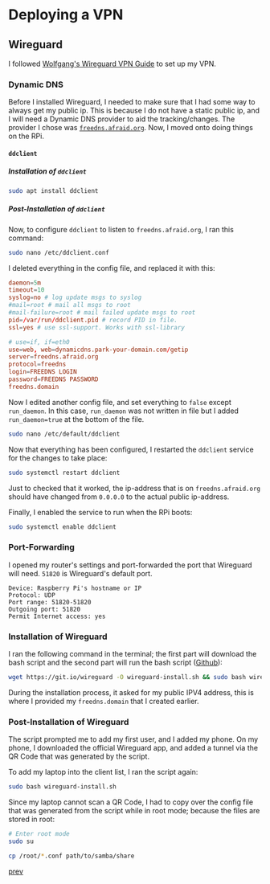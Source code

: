 # Deploying a VPN

## Wireguard

I followed [Wolfgang's Wireguard VPN Guide](https://notthebe.ee/blog/set-up-your-own-vpn-on-raspberry-pi/#template) to set up my VPN.

### Dynamic DNS

Before I installed Wireguard, I needed to make sure that I had some way to always get my public ip. This is because I do not have a static public ip, and I will need a Dynamic DNS provider to aid the tracking/changes. The provider I chose was [`freedns.afraid.org`](https://freedns.afraid.org/). Now, I moved onto doing things on the RPi.

#### `ddclient`

##### Installation of `ddclient`

``` bash
sudo apt install ddclient
```

##### Post-Installation of `ddclient`

Now, to configure `ddclient` to listen to `freedns.afraid.org`, I ran this command:

``` bash
sudo nano /etc/ddclient.conf
```

I deleted everything in the config file, and replaced it with this:

``` conf
daemon=5m
timeout=10
syslog=no # log update msgs to syslog
#mail=root # mail all msgs to root
#mail-failure=root # mail failed update msgs to root
pid=/var/run/ddclient.pid # record PID in file.
ssl=yes # use ssl-support. Works with ssl-library

# use=if, if=eth0
use=web, web=dynamicdns.park-your-domain.com/getip
server=freedns.afraid.org
protocol=freedns
login=FREEDNS LOGIN
password=FREEDNS PASSWORD
freedns.domain
```

Now I edited another config file, and set everything to `false` except `run_daemon`. In this case, `run_daemon` was not written in file but I added `run_daemon=true` at the bottom of the file.

``` bash
sudo nano /etc/default/ddclient
```

Now that everything has been configured, I restarted the `ddclient` service for the changes to take place:

``` bash
sudo systemctl restart ddclient
```

Just to checked that it worked, the ip-address that is on `freedns.afraid.org` should have changed from `0.0.0.0` to the actual public ip-address.

Finally, I enabled the service to run when the RPi boots:

``` bash
sudo systemctl enable ddclient
```

### Port-Forwarding

I opened my router's settings and port-forwarded the port that Wireguard will need. `51820` is Wireguard's default port.

``` router
Device: Raspberry Pi's hostname or IP
Protocol: UDP
Port range: 51820-51820
Outgoing port: 51820
Permit Internet access: yes
```

### Installation of Wireguard

I ran the following command in the terminal; the first part will download the bash script and the second part will run the bash script ([Github](https://github.com/Nyr/wireguard-install)):

``` bash
wget https://git.io/wireguard -O wireguard-install.sh && sudo bash wireguard-install.sh
```

During the installation process, it asked for my public IPV4 address, this is where I provided my `freedns.domain` that I created earlier.

### Post-Installation of Wireguard

The script prompted me to add my first user, and I added my phone. On my phone, I downloaded the official Wireguard app, and added a tunnel via the QR Code that was generated by the script.

To add my laptop into the client list, I ran the script again:

``` bash
sudo bash wireguard-install.sh
```

Since my laptop cannot scan a QR Code, I had to copy over the config file that was generated from the script while in root mode; because the files are stored in root:

``` bash
# Enter root mode
sudo su

cp /root/*.conf path/to/samba/share
```

[prev](./01-Deploying-a-Static-Website.md)
